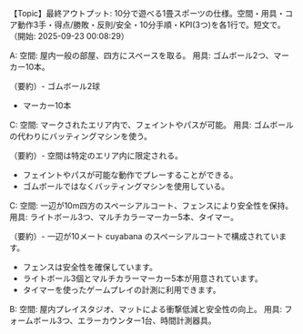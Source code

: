 【Topic】最終アウトプット: 10分で遊べる1畳スポーツの仕様。空間・用具・コア動作3手・得点/勝敗・反則/安全・10分手順・KPI(3つ)を各1行で。短文で。（開始: 2025-09-23 00:08:29）

A: 空間: 屋内一般の部屋、四方にスペースを取る。
用具: ゴムボール2つ、マーカー10本。

（要約）- ゴムボール2球
- マーカー10本

C: 空間: マークされたエリア内で、フェイントやパスが可能。
用具: ゴムボールの代わりにバッティングマシンを使う。

（要約）- 空間は特定のエリア内に限定される。
- フェイントやパスが可能な動作でプレーすることができる。
- ゴムボールではなくバッティングマシンを使用している。

C: 空間: 一辺が10m四方のスペーシアルコート、フェンスにより安全性を保持。
用具: ライトボール3つ、マルチカラーマーカー5本、タイマー。

（要約）- 一辺が10メート cuyabana のスペーシアルコートで構成されています。
- フェンスは安全性を確保しています。
- ライトボール3個とマルチカラーマーカー5本が用意されています。
- タイマーを使ったゲームプレイの計測に利用できます。

B: 空間: 屋内プレイスタジオ、マットによる衝撃低減と安全性の向上。
用具: フォームボール3つ、エラーカウンター1台、時間計測器具。

